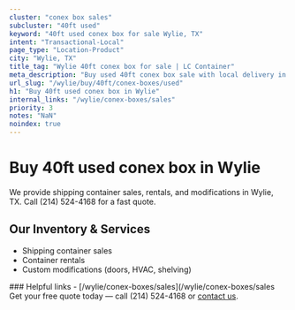 ```yaml
---
cluster: "conex box sales"
subcluster: "40ft used"
keyword: "40ft used conex box for sale Wylie, TX"
intent: "Transactional-Local"
page_type: "Location-Product"
city: "Wylie, TX"
title_tag: "Wylie 40ft conex box for sale | LC Container"
meta_description: "Buy used 40ft conex box sale with local delivery in Wylie, TX. LC Container — local Since 2003. Request a fast quote today."
url_slug: "/wylie/buy/40ft/conex-boxes/used"
h1: "Buy 40ft used conex box in Wylie"
internal_links: "/wylie/conex-boxes/sales"
priority: 3
notes: "NaN"
noindex: true
---
```


# Buy 40ft used conex box in Wylie

We provide shipping container sales, rentals, and modifications in Wylie, TX. Call (214) 524-4168 for a fast quote.

## Our Inventory & Services
- Shipping container sales
- Container rentals
- Custom modifications (doors, HVAC, shelving)

<div data-section="internal-links">
### Helpful links
- [/wylie/conex-boxes/sales](/wylie/conex-boxes/sales
</div>

<div data-section="cta">
Get your free quote today — call (214) 524-4168 or <a href="/contact">contact us</a>.
</div>

<script type="application/ld+json">{"@context":"https://schema.org","@type":"FAQPage","mainEntity":[{"@type":"Question","name":"How much does delivery cost in Wylie, TX?","acceptedAnswer":{"@type":"Answer","text":"Delivery costs vary by distance and container size. Most deliveries in Wylie, TX range from $150-$300. Call (214) 524-4168 for an exact quote based on your specific location."}},{"@type":"Question","name":"Do you offer financing or payment plans?","acceptedAnswer":{"@type":"Answer","text":"We accept major credit cards, checks, and can discuss commercial terms for bulk purchases. Call (214) 524-4168 to discuss options."}},{"@type":"Question","name":"Can you customize containers in Wylie, TX?","acceptedAnswer":{"@type":"Answer","text":"Yes — we perform modifications like doors, HVAC, insulation, and shelving. Request a custom quote at (214) 524-4168 or via our contact form."}}]}</script>
